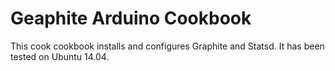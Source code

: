 Geaphite Arduino Cookbook
=================
This cook cookbook installs and configures Graphite and Statsd. It has been tested on Ubuntu 14.04.

